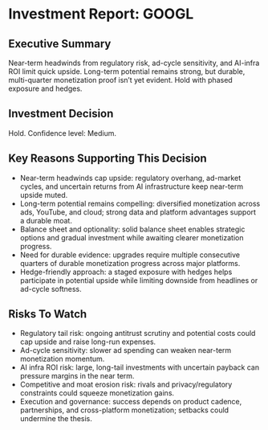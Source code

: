 # Investment Report: GOOGL
## Executive Summary
Near-term headwinds from regulatory risk, ad-cycle sensitivity, and AI-infra ROI limit quick upside. Long-term potential remains strong, but durable, multi-quarter monetization proof isn’t yet evident. Hold with phased exposure and hedges.

## Investment Decision
Hold. Confidence level: Medium.

## Key Reasons Supporting This Decision
- Near-term headwinds cap upside: regulatory overhang, ad-market cycles, and uncertain returns from AI infrastructure keep near-term upside muted.
- Long-term potential remains compelling: diversified monetization across ads, YouTube, and cloud; strong data and platform advantages support a durable moat.
- Balance sheet and optionality: solid balance sheet enables strategic options and gradual investment while awaiting clearer monetization progress.
- Need for durable evidence: upgrades require multiple consecutive quarters of durable monetization progress across major platforms.
- Hedge-friendly approach: a staged exposure with hedges helps participate in potential upside while limiting downside from headlines or ad-cycle softness.

## Risks To Watch
- Regulatory tail risk: ongoing antitrust scrutiny and potential costs could cap upside and raise long-run expenses.
- Ad-cycle sensitivity: slower ad spending can weaken near-term monetization momentum.
- AI infra ROI risk: large, long-tail investments with uncertain payback can pressure margins in the near term.
- Competitive and moat erosion risk: rivals and privacy/regulatory constraints could squeeze monetization gains.
- Execution and governance: success depends on product cadence, partnerships, and cross-platform monetization; setbacks could undermine the thesis.